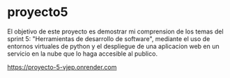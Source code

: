 # proyecto5

El objetivo de este proyecto es demostrar mi comprension de los temas del sprint 5: "Herramientas de desarrollo de software", mediante el uso de entornos virtuales de python y el despliegue de una aplicacion web en un servicio en la nube que lo haga accesible al publico.


https://proyecto-5-vjep.onrender.com